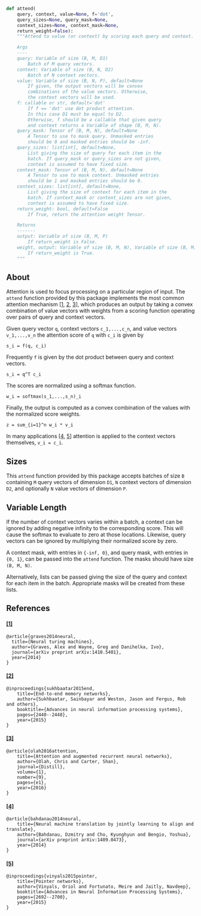 ```python
def attend(
    query, context, value=None, f='dot', 
    query_sizes=None, query_mask=None,
    context_sizes=None, context_mask=None,
    return_weight=False):
    """Attend to value (or context) by scoring each query and context.

    Args
    ----
    query: Variable of size (B, M, D1)
        Batch of M query vectors.
    context: Variable of size (B, N, D2)
        Batch of N context vectors.
    value: Variable of size (B, N, P), default=None
        If given, the output vectors will be convex
        combinations of the value vectors. Otherwise,
        the context vectors will be used.
    f: callable or str, default='dot'
        If f == 'dot' use dot product attention.
        In this case D1 must be equal to D2.
        Otherwise, f should be a callable that given query
        and context returns a Variable of shape (B, M, N).
    query_mask: Tensor of (B, M, N), default=None
        A Tensor to use to mask query. Unmasked entries
        should be 0 and masked entries should be -inf.
    query_sizes: list[int], default=None,
        List giving the size of query for each item in the
        batch. If query_mask or query_sizes are not given,
        context is assumed to have fixed size.
    context_mask: Tensor of (B, M, N), default=None
        A Tensor to use to mask context. Unmasked entries
        should be 1 and masked entries should be 0.
    context_sizes: list[int], default=None,
        List giving the size of context for each item in the
        batch. If context_mask or context_sizes are not given,
        context is assumed to have fixed size.
    return_weight: bool, default=False
        If True, return the attention weight Tensor.

    Returns
    -------
    output: Variable of size (B, M, P)
        If return_weight is False.
    weight, output: Variable of size (B, M, N), Variable of size (B, M, P)
        If return_weight is True.
    """
```

About
-----
Attention is used to focus processing on a particular region of input.
The `attend` function provided by this package implements the most
common attention mechanism [[1](#1), [2](#2), [3](#3)], which produces
an output by taking a convex combination of value vectors with weights
from a scoring function operating over pairs of query and context vectors.

Given query vector `q`, context vectors `c_1,...,c_n`, and value vectors
`v_1,...,v_n` the attention score of `q` with `c_i` is given by

    s_i = f(q, c_i)

Frequently `f` is given by the dot product between query and context vectors.

    s_i = q^T c_i

The scores are normalized using a softmax function.

    w_i = softmax(s_1,...,s_n)_i

Finally, the output is computed as a convex combination
of the values with the normalized score weights.

    z = sum_{i=1}^n w_i * v_i

In many applications [[4](#4), [5](#5)] attention is applied
to the context vectors themselves, `v_i = c_i`.

Sizes
-----
This `attend` function provided by this package accepts
batches of size `B` containing
`M` query vectors of dimension `D1`, 
`N` context vectors of dimension `D2`, 
and optionally `N` value vectors of dimension `P`.

Variable Length
---------------
If the number of context vectors varies within a batch,
a context can be ignored by adding negative infinity to
the corresponding score. This will cause the softmax to
evaluate to zero at those locations. Likewise, query vectors
can be ignored by multiplying their normalized score by zero.

A context mask, with entries in `{-inf, 0}`, and query mask,
with entries in `{0, 1}`, can be passed into the `attend` function.
The masks should have size `(B, M, N)`.

Alternatively, lists can be passed giving the size of the query
and context for each item in the batch. Appropriate masks will
be created from these lists.

References
----------
#### [[1]](https://arxiv.org/abs/1410.5401)
    @article{graves2014neural,
      title={Neural turing machines},
      author={Graves, Alex and Wayne, Greg and Danihelka, Ivo},
      journal={arXiv preprint arXiv:1410.5401},
      year={2014}
    }

#### [[2]](https://arxiv.org/abs/1503.08895)

    @inproceedings{sukhbaatar2015end,
        title={End-to-end memory networks},
        author={Sukhbaatar, Sainbayar and Weston, Jason and Fergus, Rob and others},
        booktitle={Advances in neural information processing systems},
        pages={2440--2448},
        year={2015}
    }

#### [[3]](https://distill.pub/2016/augmented-rnns/)

    @article{olah2016attention,
        title={Attention and augmented recurrent neural networks},
        author={Olah, Chris and Carter, Shan},
        journal={Distill},
        volume={1},
        number={9},
        pages={e1},
        year={2016}
    }

#### [[4]](https://arxiv.org/abs/1409.0473)

    @article{bahdanau2014neural,
        title={Neural machine translation by jointly learning to align and translate},
        author={Bahdanau, Dzmitry and Cho, Kyunghyun and Bengio, Yoshua},
        journal={arXiv preprint arXiv:1409.0473},
        year={2014}
    }

#### [[5]](https://arxiv.org/abs/1506.03134)

    @inproceedings{vinyals2015pointer,
        title={Pointer networks},
        author={Vinyals, Oriol and Fortunato, Meire and Jaitly, Navdeep},
        booktitle={Advances in Neural Information Processing Systems},
        pages={2692--2700},
        year={2015}
    }
